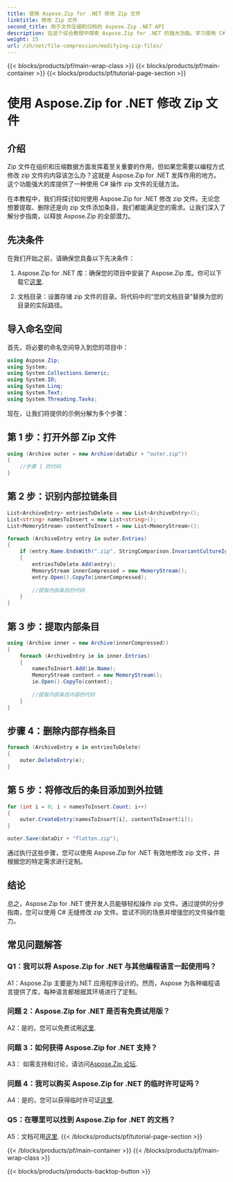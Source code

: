 ```yaml
---
title: 使用 Aspose.Zip for .NET 修改 Zip 文件
linktitle: 修改 Zip 文件
second_title: 用于文件压缩和归档的 Aspose.Zip .NET API
description: 在这个综合教程中探索 Aspose.Zip for .NET 的强大功能。学习使用 C# 无缝修改 zip 文件。
weight: 15
url: /zh/net/file-compression/modifying-zip-files/
---
```


{{< blocks/products/pf/main-wrap-class >}}
{{< blocks/products/pf/main-container >}}
{{< blocks/products/pf/tutorial-page-section >}}

# 使用 Aspose.Zip for .NET 修改 Zip 文件

## 介绍

Zip 文件在组织和压缩数据方面发挥着至关重要的作用，但如果您需要以编程方式修改 zip 文件的内容该怎么办？这就是 Aspose.Zip for .NET 发挥作用的地方。这个功能强大的库提供了一种使用 C# 操作 zip 文件的无缝方法。

在本教程中，我们将探讨如何使用 Aspose.Zip for .NET 修改 zip 文件。无论您想要提取、删除还是向 zip 文件添加条目，我们都能满足您的需求。让我们深入了解分步指南，以释放 Aspose.Zip 的全部潜力。

## 先决条件

在我们开始之前，请确保您具备以下先决条件：

1.  Aspose.Zip for .NET 库：确保您的项目中安装了 Aspose.Zip 库。你可以下载它[这里](https://releases.aspose.com/zip/net/).

2. 文档目录：设置存储 zip 文件的目录。将代码中的“您的文档目录”替换为您的目录的实际路径。

## 导入命名空间

首先，将必要的命名空间导入到您的项目中：

```csharp
using Aspose.Zip;
using System;
using System.Collections.Generic;
using System.IO;
using System.Linq;
using System.Text;
using System.Threading.Tasks;
```

现在，让我们将提供的示例分解为多个步骤：

## 第 1 步：打开外部 Zip 文件

```csharp
using (Archive outer = new Archive(dataDir + "outer.zip"))
{
    //步骤 1 的代码
}
```

## 第 2 步：识别内部拉链条目

```csharp
List<ArchiveEntry> entriesToDelete = new List<ArchiveEntry>();
List<string> namesToInsert = new List<string>();
List<MemoryStream> contentToInsert = new List<MemoryStream>();

foreach (ArchiveEntry entry in outer.Entries)
{
    if (entry.Name.EndsWith(".zip", StringComparison.InvariantCultureIgnoreCase))
    {
        entriesToDelete.Add(entry);
        MemoryStream innerCompressed = new MemoryStream();
        entry.Open().CopyTo(innerCompressed);
        
        //提取内部条目的代码
    }
}
```

## 第 3 步：提取内部条目

```csharp
using (Archive inner = new Archive(innerCompressed))
{
    foreach (ArchiveEntry ie in inner.Entries)
    {
        namesToInsert.Add(ie.Name);
        MemoryStream content = new MemoryStream();
        ie.Open().CopyTo(content);
        
        //提取内部条目内容的代码
    }
}
```

## 步骤 4：删除内部存档条目

```csharp
foreach (ArchiveEntry e in entriesToDelete)
{
    outer.DeleteEntry(e);
}
```

## 第 5 步：将修改后的条目添加到外拉链

```csharp
for (int i = 0; i < namesToInsert.Count; i++)
{
    outer.CreateEntry(namesToInsert[i], contentToInsert[i]);
}

outer.Save(dataDir + "flatten.zip");
```

通过执行这些步骤，您可以使用 Aspose.Zip for .NET 有效地修改 zip 文件，并根据您的特定需求进行定制。

## 结论

总之，Aspose.Zip for .NET 使开发人员能够轻松操作 zip 文件。通过提供的分步指南，您可以使用 C# 无缝修改 zip 文件。尝试不同的场景并增强您的文件操作能力。

## 常见问题解答

### Q1：我可以将 Aspose.Zip for .NET 与其他编程语言一起使用吗？

A1：Aspose.Zip 主要是为.NET 应用程序设计的。然而，Aspose 为各种编程语言提供了库，每种语言都根据其环境进行了定制。

### 问题 2：Aspose.Zip for .NET 是否有免费试用版？

 A2：是的，您可以免费试用[这里](https://releases.aspose.com/).

### 问题 3：如何获得 Aspose.Zip for .NET 支持？

A3： 如需支持和讨论，请访问[Aspose.Zip 论坛](https://forum.aspose.com/c/zip/37).

### 问题 4：我可以购买 Aspose.Zip for .NET 的临时许可证吗？

 A4：是的，您可以获得临时许可证[这里](https://purchase.aspose.com/temporary-license/).

### Q5：在哪里可以找到 Aspose.Zip for .NET 的文档？

A5：文档可用[这里](https://reference.aspose.com/zip/net/).
{{< /blocks/products/pf/tutorial-page-section >}}

{{< /blocks/products/pf/main-container >}}
{{< /blocks/products/pf/main-wrap-class >}}

{{< blocks/products/products-backtop-button >}}
